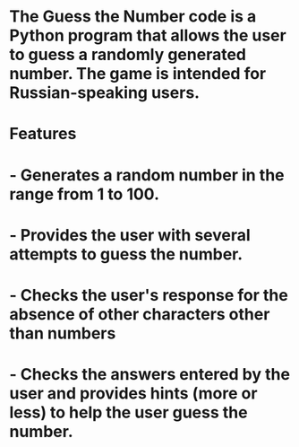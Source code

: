# The Guess the Number code is a Python program that allows the user to guess a randomly generated number. The game is intended for Russian-speaking users.

# Features
# - Generates a random number in the range from 1 to 100.
# - Provides the user with several attempts to guess the number.
# - Checks the user's response for the absence of other characters other than numbers
# - Checks the answers entered by the user and provides hints (more or less) to help the user guess the number.
